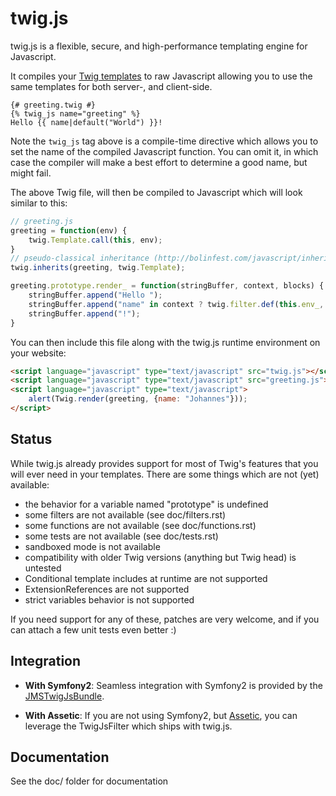 # twig.js #

twig.js is a flexible, secure, and high-performance templating engine for Javascript.

It compiles your [Twig templates][1] to raw Javascript allowing you to use the same
templates for both server-, and client-side.

```html+jinja
{# greeting.twig #}
{% twig_js name="greeting" %}
Hello {{ name|default("World") }}!
```

Note the ``twig_js`` tag above is a compile-time directive which allows you to set
the name of the compiled Javascript function. You can omit it, in which case the compiler
will make a best effort to determine a good name, but might fail.

The above Twig file, will then be compiled to Javascript which will look similar to this:

```javascript
// greeting.js
greeting = function(env) {
    twig.Template.call(this, env);
}
// pseudo-classical inheritance (http://bolinfest.com/javascript/inheritance.php)
twig.inherits(greeting, twig.Template);

greeting.prototype.render_ = function(stringBuffer, context, blocks) {
    stringBuffer.append("Hello ");
    stringBuffer.append("name" in context ? twig.filter.def(this.env_, context["name"], "World") : "World");
    stringBuffer.append("!");
}
```

You can then include this file along with the twig.js runtime environment on your website:

```html
<script language="javascript" type="text/javascript" src="twig.js"></script>
<script language="javascript" type="text/javascript" src="greeting.js"></script>
<script language="javascript" type="text/javascript">
    alert(Twig.render(greeting, {name: "Johannes"}));
</script>
```

Status
------
While twig.js already provides support for most of Twig's features that you will
ever need in your templates. There are some things which are not (yet) available:

  - the behavior for a variable named "prototype" is undefined
  - some filters are not available (see doc/filters.rst)
  - some functions are not available (see doc/functions.rst)
  - some tests are not available (see doc/tests.rst)
  - sandboxed mode is not available
  - compatibility with older Twig versions (anything but Twig head) is untested    
  - Conditional template includes at runtime are not supported
  - ExtensionReferences are not supported
  - strict variables behavior is not supported

If you need support for any of these, patches are very welcome, and if you can 
attach a few unit tests even better :)

Integration
-----------

  - **With Symfony2**: Seamless integration with Symfony2 is provided by the [JMSTwigJsBundle][2].

  - **With Assetic**: If you are not using Symfony2, but [Assetic][3], you can leverage the TwigJsFilter 
                  which ships with twig.js.

Documentation
-------------
See the doc/ folder for documentation 


[1]: https://github.com/fabpot/twig
[2]: https://github.com/schmittjoh/JMSTwigJsBundle
[3]: https://github.com/kriswallsmith/assetic

